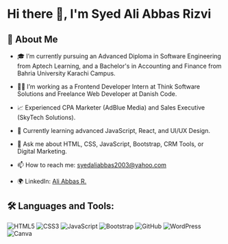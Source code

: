 # Hi there 👋, I'm Syed Ali Abbas Rizvi

## 🚀 About Me
- 🎓 I’m currently pursuing an Advanced Diploma in Software Engineering from Aptech Learning, and a Bachelor's in Accounting and Finance from Bahria University Karachi Campus.
- 👨‍💻 I’m working as a Frontend Developer Intern at Think Software Solutions and Freelance Web Developer at Danish Code.
- 📈 Experienced CPA Marketer (AdBlue Media) and Sales Executive (SkyTech Solutions).
- 🌱 Currently learning advanced JavaScript, React, and UI/UX Design.

- 💬 Ask me about HTML, CSS, JavaScript, Bootstrap, CRM Tools, or Digital Marketing.
- 📫 How to reach me: [syedaliabbas2003@yahoo.com](mailto:syedaliabbas2003@yahoo.com)
- 🌍 LinkedIn: [Ali Abbas R.](https://www.linkedin.com/in/rizviblue/)

## 🛠️ Languages and Tools:
![HTML5](https://img.shields.io/badge/-HTML5-E34F26?logo=html5&logoColor=white&style=for-the-badge)
![CSS3](https://img.shields.io/badge/-CSS3-1572B6?logo=css3&logoColor=white&style=for-the-badge)
![JavaScript](https://img.shields.io/badge/-JavaScript-F7DF1E?logo=javascript&logoColor=black&style=for-the-badge)
![Bootstrap](https://img.shields.io/badge/-Bootstrap-563D7C?logo=bootstrap&logoColor=white&style=for-the-badge)
![GitHub](https://img.shields.io/badge/-GitHub-181717?logo=github&logoColor=white&style=for-the-badge)
![WordPress](https://img.shields.io/badge/-WordPress-21759B?logo=wordpress&logoColor=white&style=for-the-badge)
![Canva](https://img.shields.io/badge/-Canva-00C4CC?logo=canva&logoColor=white&style=for-the-badge)

